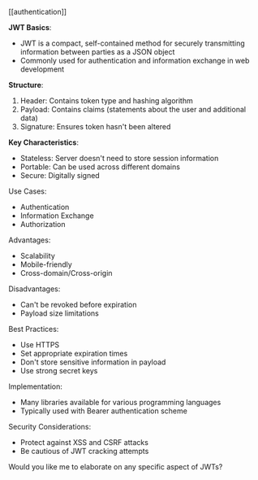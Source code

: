 [[authentication]]

**JWT Basics**:
- JWT is a compact, self-contained method for securely transmitting information between parties as a JSON object
- Commonly used for authentication and information exchange in web development

**Structure**:
1. Header: Contains token type and hashing algorithm
2. Payload: Contains claims (statements about the user and additional data)
3. Signature: Ensures token hasn't been altered

**Key Characteristics**:
- Stateless: Server doesn't need to store session information
- Portable: Can be used across different domains
- Secure: Digitally signed

Use Cases:
- Authentication
- Information Exchange
- Authorization

Advantages:
- Scalability
- Mobile-friendly
- Cross-domain/Cross-origin

Disadvantages:
- Can't be revoked before expiration
- Payload size limitations

Best Practices:
- Use HTTPS
- Set appropriate expiration times
- Don't store sensitive information in payload
- Use strong secret keys

Implementation:
- Many libraries available for various programming languages
- Typically used with Bearer authentication scheme

Security Considerations:
- Protect against XSS and CSRF attacks
- Be cautious of JWT cracking attempts

Would you like me to elaborate on any specific aspect of JWTs?